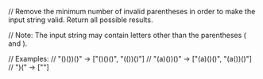 // Remove the minimum number of invalid parentheses in order to make the input string valid. Return all possible results.

// Note: The input string may contain letters other than the parentheses ( and ).

// Examples:
// "()())()" -> ["()()()", "(())()"]
// "(a)())()" -> ["(a)()()", "(a())()"]
// ")(" -> [""]

